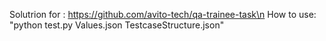 Solutrion for : https://github.com/avito-tech/qa-trainee-task\n
How to use: "python test.py Values.json TestcaseStructure.json"
 
